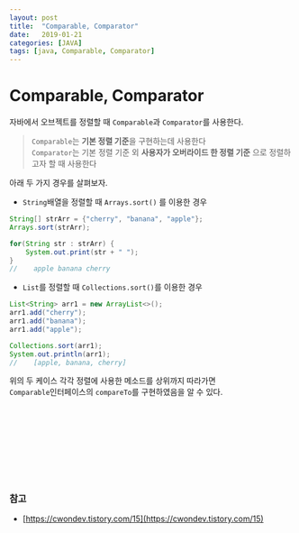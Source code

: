 ```yaml
---
layout: post
title:  "Comparable, Comparator"
date:   2019-01-21
categories: [JAVA]
tags: [java, Comparable, Comparator]
---
```


# Comparable, Comparator
자바에서 오브젝트를 정렬할 때 `Comparable`과 `Comparator`를 사용한다.  

> `Comparable`는 **기본 정렬 기준**을 구현하는데 사용한다  
> `Comparator`는 기본 정렬 기준 외 **사용자가 오버라이드 한 정렬 기준** 으로 정렬하고자 할 때 사용한다

아래 두 가지 경우를 살펴보자.

- `String`배열을 정렬할 때 `Arrays.sort()` 를 이용한 경우

~~~java
String[] strArr = {"cherry", "banana", "apple"};
Arrays.sort(strArr);

for(String str : strArr) {
    System.out.print(str + " ");
}
//    apple banana cherry
~~~  

- `List`를 정렬할 때 `Collections.sort()`를 이용한 경우

~~~java
List<String> arr1 = new ArrayList<>();
arr1.add("cherry");
arr1.add("banana");
arr1.add("apple");

Collections.sort(arr1);
System.out.println(arr1);
//    [apple, banana, cherry]
~~~  


위의 두 케이스 각각 정렬에 사용한 메소드를 상위까지 따라가면  
`Comparable`인터페이스의 `compareTo`를 구현하였음을 알 수 있다.  


~~~java

~~~


<br/><br/><br/><br/>  
---
### 참고
- [https://cwondev.tistory.com/15](https://cwondev.tistory.com/15)
